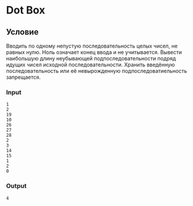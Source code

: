 # Dot Box

## Условие

Вводить по одному непустую последовательность целых чисел, не равных нулю. Ноль означает конец ввода и не учитывается. Вывести наибольшую длину неубывающей подпоследовательности подряд идущих чисел исходной последовательности. Хранить введённую последовательность или её невырожденную подпоследоватиельность запрещается.

### Input
```
1
2
19
10
26
27
28
2
3
14
15
1
2
0
```

### Output
```
4
```
